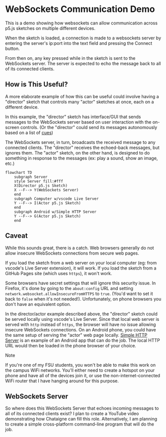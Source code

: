 # WebSockets Communication Demo

This is a demo showing how websockets can allow communication 
across p5.js sketches on multiple different devices.

When the sketch is loaded, a connection is made to a websockets server 
by entering the server's ip:port into the text field and pressing the Connect button.

From then on, any key pressed while in the sketch is sent to the WebSockets server. 
The server is expected to echo the message back to all of its connected clients.

## How is This Useful?

A more elaborate example of how this can be useful could involve 
having a "director" sketch that controls 
many "actor" sketches at once, each on a different device.

In this example, the "director" sketch has interface/GUI that sends messages to the 
WebSockets server based on user interaction with the on-screen controls. (Or the "director" could send its messages autonomously based on a list of [cues](https://en.wikipedia.org/wiki/Cue_(theatrical)))

The WebSockets server, in turn, broadcasts the received message to any connected clients. 
The "director" receives the echoed-back messages, but ignores them. 
The "actor" sketch, on the other hand, is designed to do something in response to the messages 
(ex: play a sound, show an image, etc.)

```mermaid
flowchart TD
    subgraph Server
    style Server fill:#fff
    X(Director p5.js Sketch)
    X --F--> Y(WebSockets Server)
    end
    subgraph Computer w/vscode Live Server
    Y --F--> I(Actor p5.js Sketch)
    end
    subgraph Android w/Simple HTTP Server
    Y --F--> G(Actor p5.js Sketch)
    end
```

## Caveat

While this sounds great, there is a catch. Web browsers generally do not allow insecure WebSockets
connections from secure web pages.

If you load the sketch from a web server on your local computer (eg: from vscode's Live Server extension), 
it will work. If you load the sketch from a GitHub Pages site (which uses `https`), it won't work.

Some browsers have secret settings that will ignore this security issue. In Firefox, it's done by 
going to the `about:config` URL and setting `network.websocket.allowInsecureFromHTTPS` to `true`. 
(You'd want to set it back to `false` when it's not needed!). Unfortunately, on phone browsers you don't
have an equivalent option.

In the director/actor example described above, the "director" sketch could be 
served locally using vscode's Live Server. Since that local web server is served with `http` instead of `https`,
the browser will have no issue allowing insecure WebSockets connections. On an Android phone, 
you could have the same setup of serving the "actor" web page locally. [Simple HTTP Server](https://play.google.com/store/apps/details?id=com.phlox.simpleserver&hl=en_US) is an example of an Android
app that can do the job. The local HTTP URL would then be loaded in the phone browser of your choice.

> [!NOTE]  
> If you're one of my FSU students, you won't be able to make this work on the campus WiFi networks. You'll either need to create a hotspot on your phone and have all of the devices join it,
> or use the non-internet-connected WiFi router that I have hanging around for this purpose.
 
## WebSockets Server

So where does this WebSockets Server that echoes incoming messages to all of its connected clients exist? 
I plan to create a YouTube video demonstrating how Chataigne can fill this role.
Alternatively, I am planning to create a simple cross-platform command-line program that will do the job.
